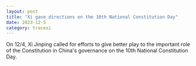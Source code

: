 ```yaml
---
layout: post
title: "Xi gave directions on the 10th National Constitution Day"
date: 2023-12-5
category: tracexi
---
```


On 12/4, Xi Jinping called for efforts to give better play to the important role of the Constitution in China's governance on the 10th National Constitution Day.

